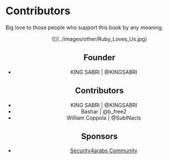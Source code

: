 # Contributors

Big love to those people who support this book by any meaning.

<center>![](../images/other/Ruby_Loves_Us.jpg)



## Founder
- KING SABRI | @KINGSABRI

## Contributors
- KING SABRI | @KINGSABRI
- Bashar | @b_free2
- William Coppola | @SubINacls

## Sponsors
- [Security4arabs Community][1]


<br><br><br>
---
[1]: http://www.security4arabs.com/